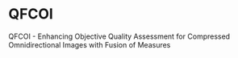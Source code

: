# QFCOI
QFCOI - Enhancing Objective Quality Assessment for Compressed Omnidirectional Images with Fusion of Measures
